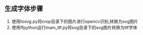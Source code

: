 

## 生成字体步骤
1. 使用tosvg.py将crop目录下的图片进行opencv识别,转换为svg图片
2. 使用ffpython运行main_ttf.py将svg目录下的svg图片转换为ttf字体